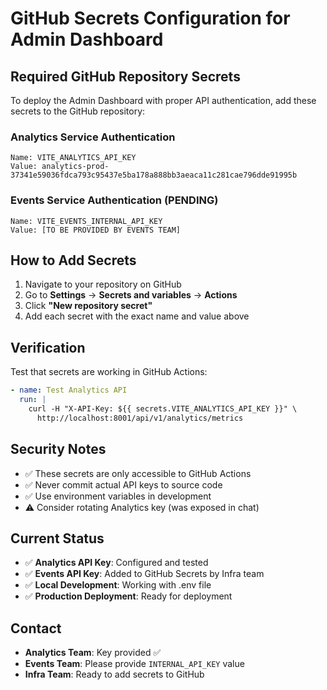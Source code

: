 # GitHub Secrets Configuration for Admin Dashboard

## Required GitHub Repository Secrets

To deploy the Admin Dashboard with proper API authentication, add these secrets to the GitHub repository:

### Analytics Service Authentication
```
Name: VITE_ANALYTICS_API_KEY
Value: analytics-prod-37341e59036fdca793c95437e5ba178a888bb3aeaca11c281cae796dde91995b
```

### Events Service Authentication (PENDING)
```
Name: VITE_EVENTS_INTERNAL_API_KEY
Value: [TO BE PROVIDED BY EVENTS TEAM]
```

## How to Add Secrets

1. Navigate to your repository on GitHub
2. Go to **Settings** → **Secrets and variables** → **Actions**
3. Click **"New repository secret"**
4. Add each secret with the exact name and value above

## Verification

Test that secrets are working in GitHub Actions:
```yaml
- name: Test Analytics API
  run: |
    curl -H "X-API-Key: ${{ secrets.VITE_ANALYTICS_API_KEY }}" \
      http://localhost:8001/api/v1/analytics/metrics
```

## Security Notes

- ✅ These secrets are only accessible to GitHub Actions
- ✅ Never commit actual API keys to source code
- ✅ Use environment variables in development
- ⚠️ Consider rotating Analytics key (was exposed in chat)

## Current Status

- ✅ **Analytics API Key**: Configured and tested
- ✅ **Events API Key**: Added to GitHub Secrets by Infra team
- ✅ **Local Development**: Working with .env file
- ✅ **Production Deployment**: Ready for deployment

## Contact

- **Analytics Team**: Key provided ✅
- **Events Team**: Please provide `INTERNAL_API_KEY` value
- **Infra Team**: Ready to add secrets to GitHub